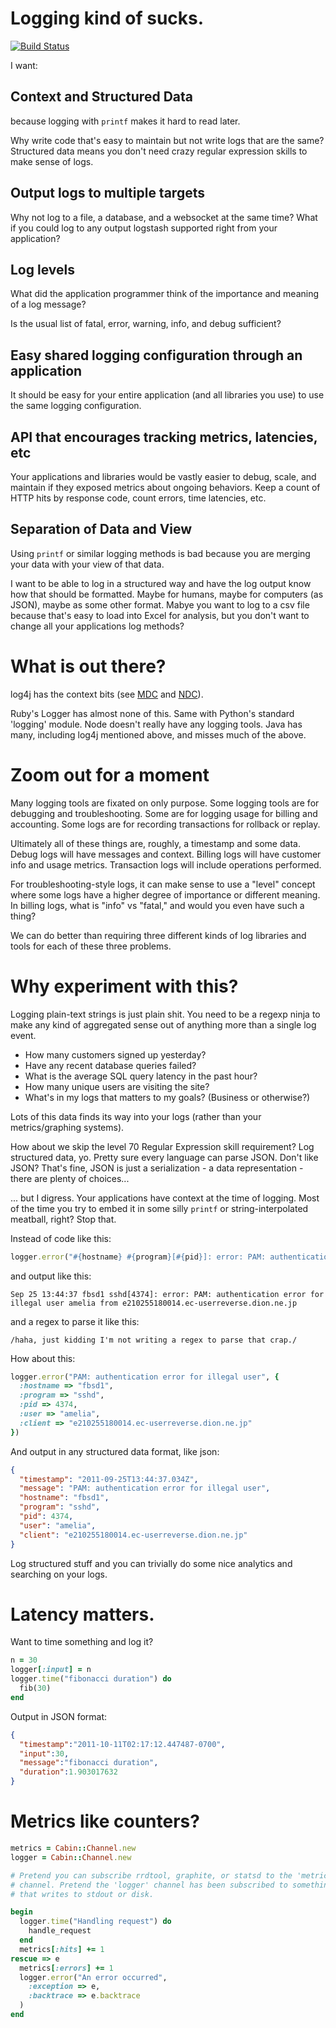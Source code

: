 # Logging kind of sucks.

[![Build Status](https://travis-ci.org/rud/ruby-cabin.svg?branch=travis-trigger)](https://travis-ci.org/rud/ruby-cabin)

I want:

## Context and Structured Data

because logging with `printf` makes it hard to read later.

Why write code that's easy to maintain but not write logs that are the same?
Structured data means you don't need crazy regular expression skills to make
sense of logs.

## Output logs to multiple targets

Why not log to a file, a database, and a websocket at the same time? What if
you could log to any output logstash supported right from your application?

## Log levels

What did the application programmer think of the importance and meaning of a
log message?

Is the usual list of fatal, error, warning, info, and debug sufficient?

## Easy shared logging configuration through an application

It should be easy for your entire application (and all libraries you use) to
use the same logging configuration.

## API that encourages tracking metrics, latencies, etc

Your applications and libraries would be vastly easier to debug, scale, and
maintain if they exposed metrics about ongoing behaviors. Keep a count of HTTP
hits by response code, count errors, time latencies, etc.

## Separation of Data and View

Using `printf` or similar logging methods is bad because you are merging your
data with your view of that data.

I want to be able to log in a structured way and have the log output know how
that should be formatted. Maybe for humans, maybe for computers (as JSON), maybe
as some other format. Mabye you want to log to a csv file because that's easy
to load into Excel for analysis, but you don't want to change all your
applications log methods?

# What is out there?

log4j has the context bits (see
[MDC](http://logging.apache.org/log4j/1.2/apidocs/org/apache/log4j/MDC.html)
and
[NDC](http://logging.apache.org/log4j/1.2/apidocs/org/apache/log4j/NDC.html)).

Ruby's Logger has almost none of this. Same with Python's standard 'logging' module. Node doesn't really have any logging tools. Java has many, including log4j mentioned above, and misses much of the above.

# Zoom out for a moment

Many logging tools are fixated on only purpose. Some logging tools are for
debugging and troubleshooting. Some are for logging usage for billing and
accounting. Some logs are for recording transactions for rollback or replay.

Ultimately all of these things are, roughly, a timestamp and some data. Debug
logs will have messages and context. Billing logs will have customer info and
usage metrics. Transaction logs will include operations performed.

For troubleshooting-style logs, it can make sense to use a "level" concept
where some logs have a higher degree of importance or different meaning. In
billing logs, what is "info" vs "fatal," and would you even have such a thing?

We can do better than requiring three different kinds of log libraries and
tools for each of these three problems.

# Why experiment with this?

Logging plain-text strings is just plain shit. You need to be a regexp ninja
to make any kind of aggregated sense out of anything more than a single log
event.

* How many customers signed up yesterday?
* Have any recent database queries failed?
* What is the average SQL query latency in the past hour?
* How many unique users are visiting the site?
* What's in my logs that matters to my goals? (Business or otherwise?)

Lots of this data finds its way into your logs (rather than your
metrics/graphing systems).

How about we skip the level 70 Regular Expression skill requirement? Log
structured data, yo. Pretty sure every language can parse JSON. Don't like
JSON? That's fine, JSON is just a serialization - a data representation - there
are plenty of choices...

... but I digress. Your applications have context at the time of logging. Most
of the time you try to embed it in some silly `printf` or string-interpolated
meatball, right? Stop that.

Instead of code like this:

``` ruby
logger.error("#{hostname} #{program}[#{pid}]: error: PAM: authentication error for illegal user #{user} from #{client}")
```

and output like this:

```
Sep 25 13:44:37 fbsd1 sshd[4374]: error: PAM: authentication error for illegal user amelia from e210255180014.ec-userreverse.dion.ne.jp
```

and a regex to parse it like this:

```
/haha, just kidding I'm not writing a regex to parse that crap./
```

How about this:

``` ruby
logger.error("PAM: authentication error for illegal user", {
  :hostname => "fbsd1",
  :program => "sshd",
  :pid => 4374,
  :user => "amelia",
  :client => "e210255180014.ec-userreverse.dion.ne.jp"
})
```

And output in any structured data format, like json:

``` json
{
  "timestamp": "2011-09-25T13:44:37.034Z",
  "message": "PAM: authentication error for illegal user",
  "hostname": "fbsd1",
  "program": "sshd",
  "pid": 4374,
  "user": "amelia",
  "client": "e210255180014.ec-userreverse.dion.ne.jp"
}
```

Log structured stuff and you can trivially do some nice analytics and searching on your logs.

# Latency matters.

Want to time something and log it?

``` ruby
n = 30
logger[:input] = n
logger.time("fibonacci duration") do
  fib(30)
end
```

Output in JSON format:

``` json
{
  "timestamp":"2011-10-11T02:17:12.447487-0700",
  "input":30,
  "message":"fibonacci duration",
  "duration":1.903017632
}
```

# Metrics like counters?

``` ruby
metrics = Cabin::Channel.new
logger = Cabin::Channel.new

# Pretend you can subscribe rrdtool, graphite, or statsd to the 'metrics'
# channel. Pretend the 'logger' channel has been subscribed to something
# that writes to stdout or disk.

begin
  logger.time("Handling request") do
    handle_request
  end
  metrics[:hits] += 1
rescue => e
  metrics[:errors] += 1
  logger.error("An error occurred",
    :exception => e,
    :backtrace => e.backtrace
  )
end
```
